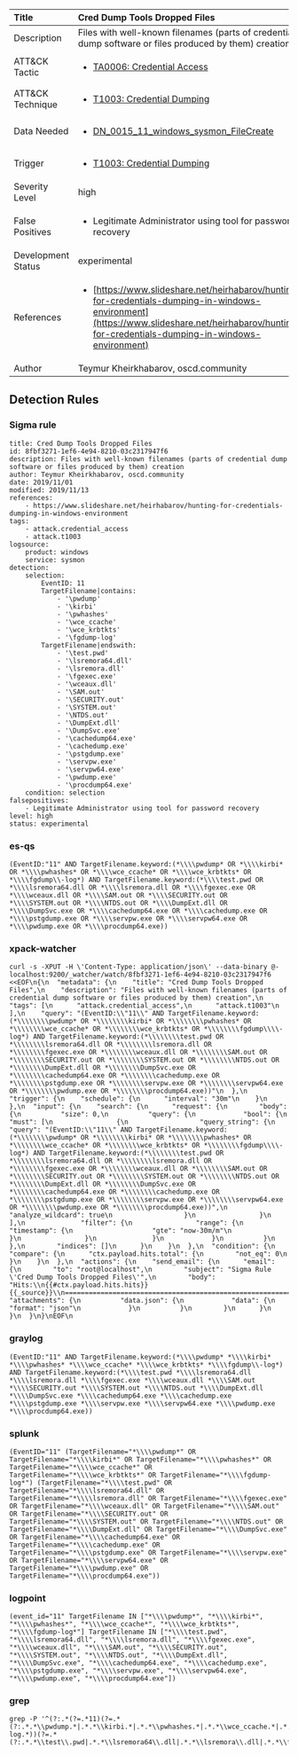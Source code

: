 | Title                | Cred Dump Tools Dropped Files                                                                                                                                                 |
|:---------------------|:------------------------------------------------------------------------------------------------------------------------------------------------------------|
| Description          | Files with well-known filenames (parts of credential dump software or files produced by them) creation                                                                                                                                           |
| ATT&amp;CK Tactic    |  <ul><li>[TA0006: Credential Access](https://attack.mitre.org/tactics/TA0006)</li></ul>  |
| ATT&amp;CK Technique | <ul><li>[T1003: Credential Dumping](https://attack.mitre.org/techniques/T1003)</li></ul>  |
| Data Needed          | <ul><li>[DN_0015_11_windows_sysmon_FileCreate](../Data_Needed/DN_0015_11_windows_sysmon_FileCreate.md)</li></ul>  |
| Trigger              | <ul><li>[T1003: Credential Dumping](../Triggers/T1003.md)</li></ul>  |
| Severity Level       | high |
| False Positives      | <ul><li>Legitimate Administrator using tool for password recovery</li></ul>  |
| Development Status   | experimental |
| References           | <ul><li>[https://www.slideshare.net/heirhabarov/hunting-for-credentials-dumping-in-windows-environment](https://www.slideshare.net/heirhabarov/hunting-for-credentials-dumping-in-windows-environment)</li></ul>  |
| Author               | Teymur Kheirkhabarov, oscd.community |


## Detection Rules

### Sigma rule

```
title: Cred Dump Tools Dropped Files
id: 8fbf3271-1ef6-4e94-8210-03c2317947f6
description: Files with well-known filenames (parts of credential dump software or files produced by them) creation
author: Teymur Kheirkhabarov, oscd.community
date: 2019/11/01
modified: 2019/11/13
references:
    - https://www.slideshare.net/heirhabarov/hunting-for-credentials-dumping-in-windows-environment
tags:
    - attack.credential_access
    - attack.t1003
logsource:
    product: windows
    service: sysmon
detection:
    selection:
        EventID: 11
        TargetFilename|contains: 
            - '\pwdump'
            - '\kirbi'
            - '\pwhashes'
            - '\wce_ccache'
            - '\wce_krbtkts'
            - '\fgdump-log'
        TargetFilename|endswith: 
            - '\test.pwd'
            - '\lsremora64.dll'
            - '\lsremora.dll'
            - '\fgexec.exe'
            - '\wceaux.dll'
            - '\SAM.out'
            - '\SECURITY.out'
            - '\SYSTEM.out'
            - '\NTDS.out'
            - '\DumpExt.dll'
            - '\DumpSvc.exe'
            - '\cachedump64.exe'
            - '\cachedump.exe'
            - '\pstgdump.exe'
            - '\servpw.exe'
            - '\servpw64.exe'
            - '\pwdump.exe'
            - '\procdump64.exe'
    condition: selection
falsepositives:
    - Legitimate Administrator using tool for password recovery
level: high
status: experimental

```





### es-qs
    
```
(EventID:"11" AND TargetFilename.keyword:(*\\\\pwdump* OR *\\\\kirbi* OR *\\\\pwhashes* OR *\\\\wce_ccache* OR *\\\\wce_krbtkts* OR *\\\\fgdump\\-log*) AND TargetFilename.keyword:(*\\\\test.pwd OR *\\\\lsremora64.dll OR *\\\\lsremora.dll OR *\\\\fgexec.exe OR *\\\\wceaux.dll OR *\\\\SAM.out OR *\\\\SECURITY.out OR *\\\\SYSTEM.out OR *\\\\NTDS.out OR *\\\\DumpExt.dll OR *\\\\DumpSvc.exe OR *\\\\cachedump64.exe OR *\\\\cachedump.exe OR *\\\\pstgdump.exe OR *\\\\servpw.exe OR *\\\\servpw64.exe OR *\\\\pwdump.exe OR *\\\\procdump64.exe))
```


### xpack-watcher
    
```
curl -s -XPUT -H \'Content-Type: application/json\' --data-binary @- localhost:9200/_watcher/watch/8fbf3271-1ef6-4e94-8210-03c2317947f6 <<EOF\n{\n  "metadata": {\n    "title": "Cred Dump Tools Dropped Files",\n    "description": "Files with well-known filenames (parts of credential dump software or files produced by them) creation",\n    "tags": [\n      "attack.credential_access",\n      "attack.t1003"\n    ],\n    "query": "(EventID:\\"11\\" AND TargetFilename.keyword:(*\\\\\\\\pwdump* OR *\\\\\\\\kirbi* OR *\\\\\\\\pwhashes* OR *\\\\\\\\wce_ccache* OR *\\\\\\\\wce_krbtkts* OR *\\\\\\\\fgdump\\\\-log*) AND TargetFilename.keyword:(*\\\\\\\\test.pwd OR *\\\\\\\\lsremora64.dll OR *\\\\\\\\lsremora.dll OR *\\\\\\\\fgexec.exe OR *\\\\\\\\wceaux.dll OR *\\\\\\\\SAM.out OR *\\\\\\\\SECURITY.out OR *\\\\\\\\SYSTEM.out OR *\\\\\\\\NTDS.out OR *\\\\\\\\DumpExt.dll OR *\\\\\\\\DumpSvc.exe OR *\\\\\\\\cachedump64.exe OR *\\\\\\\\cachedump.exe OR *\\\\\\\\pstgdump.exe OR *\\\\\\\\servpw.exe OR *\\\\\\\\servpw64.exe OR *\\\\\\\\pwdump.exe OR *\\\\\\\\procdump64.exe))"\n  },\n  "trigger": {\n    "schedule": {\n      "interval": "30m"\n    }\n  },\n  "input": {\n    "search": {\n      "request": {\n        "body": {\n          "size": 0,\n          "query": {\n            "bool": {\n              "must": [\n                {\n                  "query_string": {\n                    "query": "(EventID:\\"11\\" AND TargetFilename.keyword:(*\\\\\\\\pwdump* OR *\\\\\\\\kirbi* OR *\\\\\\\\pwhashes* OR *\\\\\\\\wce_ccache* OR *\\\\\\\\wce_krbtkts* OR *\\\\\\\\fgdump\\\\-log*) AND TargetFilename.keyword:(*\\\\\\\\test.pwd OR *\\\\\\\\lsremora64.dll OR *\\\\\\\\lsremora.dll OR *\\\\\\\\fgexec.exe OR *\\\\\\\\wceaux.dll OR *\\\\\\\\SAM.out OR *\\\\\\\\SECURITY.out OR *\\\\\\\\SYSTEM.out OR *\\\\\\\\NTDS.out OR *\\\\\\\\DumpExt.dll OR *\\\\\\\\DumpSvc.exe OR *\\\\\\\\cachedump64.exe OR *\\\\\\\\cachedump.exe OR *\\\\\\\\pstgdump.exe OR *\\\\\\\\servpw.exe OR *\\\\\\\\servpw64.exe OR *\\\\\\\\pwdump.exe OR *\\\\\\\\procdump64.exe))",\n                    "analyze_wildcard": true\n                  }\n                }\n              ],\n              "filter": {\n                "range": {\n                  "timestamp": {\n                    "gte": "now-30m/m"\n                  }\n                }\n              }\n            }\n          }\n        },\n        "indices": []\n      }\n    }\n  },\n  "condition": {\n    "compare": {\n      "ctx.payload.hits.total": {\n        "not_eq": 0\n      }\n    }\n  },\n  "actions": {\n    "send_email": {\n      "email": {\n        "to": "root@localhost",\n        "subject": "Sigma Rule \'Cred Dump Tools Dropped Files\'",\n        "body": "Hits:\\n{{#ctx.payload.hits.hits}}{{_source}}\\n================================================================================\\n{{/ctx.payload.hits.hits}}",\n        "attachments": {\n          "data.json": {\n            "data": {\n              "format": "json"\n            }\n          }\n        }\n      }\n    }\n  }\n}\nEOF\n
```


### graylog
    
```
(EventID:"11" AND TargetFilename.keyword:(*\\\\pwdump* *\\\\kirbi* *\\\\pwhashes* *\\\\wce_ccache* *\\\\wce_krbtkts* *\\\\fgdump\\-log*) AND TargetFilename.keyword:(*\\\\test.pwd *\\\\lsremora64.dll *\\\\lsremora.dll *\\\\fgexec.exe *\\\\wceaux.dll *\\\\SAM.out *\\\\SECURITY.out *\\\\SYSTEM.out *\\\\NTDS.out *\\\\DumpExt.dll *\\\\DumpSvc.exe *\\\\cachedump64.exe *\\\\cachedump.exe *\\\\pstgdump.exe *\\\\servpw.exe *\\\\servpw64.exe *\\\\pwdump.exe *\\\\procdump64.exe))
```


### splunk
    
```
(EventID="11" (TargetFilename="*\\\\pwdump*" OR TargetFilename="*\\\\kirbi*" OR TargetFilename="*\\\\pwhashes*" OR TargetFilename="*\\\\wce_ccache*" OR TargetFilename="*\\\\wce_krbtkts*" OR TargetFilename="*\\\\fgdump-log*") (TargetFilename="*\\\\test.pwd" OR TargetFilename="*\\\\lsremora64.dll" OR TargetFilename="*\\\\lsremora.dll" OR TargetFilename="*\\\\fgexec.exe" OR TargetFilename="*\\\\wceaux.dll" OR TargetFilename="*\\\\SAM.out" OR TargetFilename="*\\\\SECURITY.out" OR TargetFilename="*\\\\SYSTEM.out" OR TargetFilename="*\\\\NTDS.out" OR TargetFilename="*\\\\DumpExt.dll" OR TargetFilename="*\\\\DumpSvc.exe" OR TargetFilename="*\\\\cachedump64.exe" OR TargetFilename="*\\\\cachedump.exe" OR TargetFilename="*\\\\pstgdump.exe" OR TargetFilename="*\\\\servpw.exe" OR TargetFilename="*\\\\servpw64.exe" OR TargetFilename="*\\\\pwdump.exe" OR TargetFilename="*\\\\procdump64.exe"))
```


### logpoint
    
```
(event_id="11" TargetFilename IN ["*\\\\pwdump*", "*\\\\kirbi*", "*\\\\pwhashes*", "*\\\\wce_ccache*", "*\\\\wce_krbtkts*", "*\\\\fgdump-log*"] TargetFilename IN ["*\\\\test.pwd", "*\\\\lsremora64.dll", "*\\\\lsremora.dll", "*\\\\fgexec.exe", "*\\\\wceaux.dll", "*\\\\SAM.out", "*\\\\SECURITY.out", "*\\\\SYSTEM.out", "*\\\\NTDS.out", "*\\\\DumpExt.dll", "*\\\\DumpSvc.exe", "*\\\\cachedump64.exe", "*\\\\cachedump.exe", "*\\\\pstgdump.exe", "*\\\\servpw.exe", "*\\\\servpw64.exe", "*\\\\pwdump.exe", "*\\\\procdump64.exe"])
```


### grep
    
```
grep -P '^(?:.*(?=.*11)(?=.*(?:.*.*\\pwdump.*|.*.*\\kirbi.*|.*.*\\pwhashes.*|.*.*\\wce_ccache.*|.*.*\\wce_krbtkts.*|.*.*\\fgdump-log.*))(?=.*(?:.*.*\\test\\.pwd|.*.*\\lsremora64\\.dll|.*.*\\lsremora\\.dll|.*.*\\fgexec\\.exe|.*.*\\wceaux\\.dll|.*.*\\SAM\\.out|.*.*\\SECURITY\\.out|.*.*\\SYSTEM\\.out|.*.*\\NTDS\\.out|.*.*\\DumpExt\\.dll|.*.*\\DumpSvc\\.exe|.*.*\\cachedump64\\.exe|.*.*\\cachedump\\.exe|.*.*\\pstgdump\\.exe|.*.*\\servpw\\.exe|.*.*\\servpw64\\.exe|.*.*\\pwdump\\.exe|.*.*\\procdump64\\.exe)))'
```



